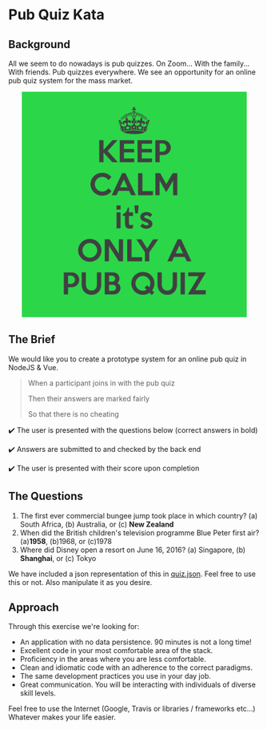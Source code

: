 # Pub Quiz Kata

## Background

All we seem to do nowadays is pub quizzes. On Zoom... With the family... With
friends. Pub quizzes everywhere. We see an opportunity for an online pub quiz
system for the mass market.

<p align="center">
  <img width="450" height="450" src="./pub_quiz.png">
</p>

## The Brief

We would like you to create a prototype system for an online pub quiz in NodeJS & Vue.

> When a participant joins in with the pub quiz
>
> Then their answers are marked fairly
>
> So that there is no cheating

:heavy_check_mark: The user is presented with the questions below (correct answers in bold)

:heavy_check_mark: Answers are submitted to and checked by the back end

:heavy_check_mark: The user is presented with their score upon completion

## The Questions

1. The first ever commercial bungee jump took place in which country? (a) South Africa, (b) Australia, or (c) **New Zealand**
2. When did the British children's television programme Blue Peter first air? (a)**1958**, (b)1968, or (c)1978
3. Where did Disney open a resort on June 16, 2016? (a) Singapore, (b) **Shanghai**, or (c) Tokyo

We have included a json representation of this in [quiz.json](./quiz.json). Feel free to use this or not. Also manipulate
it as you desire.

## Approach

Through this exercise we're looking for:

* An application with no data persistence. 90 minutes is not a long time!
* Excellent code in your most comfortable area of the stack.
* Proficiency in the areas where you are less comfortable.
* Clean and idiomatic code with an adherence to the correct paradigms.
* The same development practices you use in your day job.
* Great communication. You will be interacting with individuals of diverse skill levels.

Feel free to use the Internet (Google, Travis or libraries / frameworks etc...) Whatever makes your life easier.
